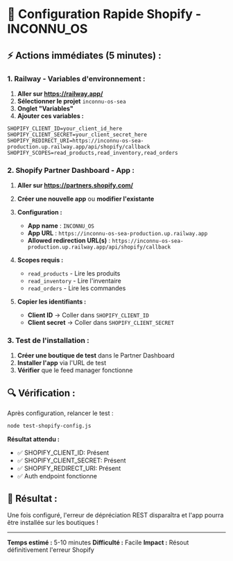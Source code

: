 # 🚀 Configuration Rapide Shopify - INCONNU_OS

## ⚡ **Actions immédiates (5 minutes) :**

### **1. Railway - Variables d'environnement :**

1. **Aller sur https://railway.app/**
2. **Sélectionner le projet** `inconnu-os-sea`
3. **Onglet "Variables"**
4. **Ajouter ces variables :**

```env
SHOPIFY_CLIENT_ID=your_client_id_here
SHOPIFY_CLIENT_SECRET=your_client_secret_here
SHOPIFY_REDIRECT_URI=https://inconnu-os-sea-production.up.railway.app/api/shopify/callback
SHOPIFY_SCOPES=read_products,read_inventory,read_orders
```

### **2. Shopify Partner Dashboard - App :**

1. **Aller sur https://partners.shopify.com/**
2. **Créer une nouvelle app** ou **modifier l'existante**
3. **Configuration :**
   - **App name** : `INCONNU_OS`
   - **App URL** : `https://inconnu-os-sea-production.up.railway.app`
   - **Allowed redirection URL(s)** : `https://inconnu-os-sea-production.up.railway.app/api/shopify/callback`

4. **Scopes requis :**
   - `read_products` - Lire les produits
   - `read_inventory` - Lire l'inventaire  
   - `read_orders` - Lire les commandes

5. **Copier les identifiants :**
   - **Client ID** → Coller dans `SHOPIFY_CLIENT_ID`
   - **Client secret** → Coller dans `SHOPIFY_CLIENT_SECRET`

### **3. Test de l'installation :**

1. **Créer une boutique de test** dans le Partner Dashboard
2. **Installer l'app** via l'URL de test
3. **Vérifier** que le feed manager fonctionne

## 🔍 **Vérification :**

Après configuration, relancer le test :
```bash
node test-shopify-config.js
```

**Résultat attendu :**
- ✅ SHOPIFY_CLIENT_ID: Présent
- ✅ SHOPIFY_CLIENT_SECRET: Présent  
- ✅ SHOPIFY_REDIRECT_URI: Présent
- ✅ Auth endpoint fonctionne

## 🎯 **Résultat :**

Une fois configuré, l'erreur de dépréciation REST disparaîtra et l'app pourra être installée sur les boutiques !

---

**Temps estimé :** 5-10 minutes
**Difficulté :** Facile
**Impact :** Résout définitivement l'erreur Shopify
